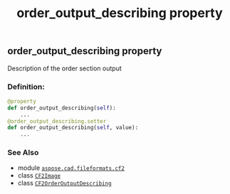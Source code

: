 ﻿---
title: order_output_describing property
second_title: Aspose.CAD for Python via .NET API References
description: 
type: docs
weight: 250
url: /python-net/aspose.cad.fileformats.cf2/cf2image/order_output_describing/
is_root: false
---

## order_output_describing property


Description of the order section output
### Definition:
```python
@property
def order_output_describing(self):
    ...
@order_output_describing.setter
def order_output_describing(self, value):
    ...
```

### See Also
* module [`aspose.cad.fileformats.cf2`](../../)
* class [`CF2Image`](/cad/python-net/aspose.cad.fileformats.cf2/cf2image)
* class [`CF2OrderOutputDescribing`](/cad/python-net/aspose.cad.fileformats.cf2/cf2orderoutputdescribing)
